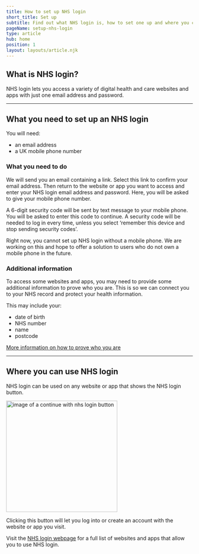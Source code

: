 ```yaml
---
title: How to set up NHS login
short_title: Set up
subtitle: Find out what NHS login is, how to set one up and where you can use it.
pageName: setup-nhs-login
type: article
hub: home
position: 1
layout: layouts/article.njk
---
```


## What is NHS login?

NHS login lets you access a variety of digital health and care websites and apps with just one email address and password.

---

## What you need to set up an NHS login

You will need:

- an email address
- a UK mobile phone number

### What you need to do

We will send you an email containing a link. Select this link to confirm your email address. Then return to the website or app you want to access and enter your NHS login email address and password. Here, you will be asked to give your mobile phone number.

A 6-digit security code will be sent by text message to your mobile phone. You will be asked to enter this code to continue. A security code will be needed to log in every time, unless you select ‘remember this device and stop sending security codes’.

Right now, you cannot set up NHS login without a mobile phone. We are working on this and hope to offer a solution to users who do not own a mobile phone in the future.

### Additional information

To access some websites and apps, you may need to provide some additional information to prove who you are. This is so we can connect you to your NHS record and protect your health information.

This may include your:

- date of birth
- NHS number
- name
- postcode

[More information on how to prove who you are](/provewhoyouare 'More information on how to prove who you are')

---

## Where you can use NHS login

NHS login can be used on any website or app that shows the NHS login button.

<img src="/images/nhs-button.svg" class="nhsuk-u-margin-bottom-4" alt="image of a continue with nhs login button" width="300px" />

Clicking this button will let you log into or create an account with the website or app you visit.

Visit the [NHS login webpage](https://www.nhs.uk/using-the-nhs/nhs-services/nhs-login/ 'NHS login webpage') for a full list of websites and apps that allow you to use NHS login.

